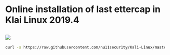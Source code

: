 # Online installation of last ettercap in Klai Linux 2019.4

[![](https://github.com/nu11secur1ty/Kali-Linux/blob/master/ettercap/logo/ettercap.png)](https://www.ettercap-project.org/)
----------------------------------------------------------------------------------------------------------------------------
```bash
curl -s https://raw.githubusercontent.com/nu11secur1ty/Kali-Linux/master/ettercap/installer.sh | bash
```
